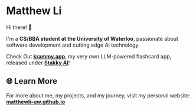 # Matthew Li  

Hi there! 👋  

I'm a **CS/BBA student at the University of Waterloo**, passionate about software development and cutting edge AI technology.  

Check Out [**krammy.app**](https://www.krammy.app/), my very own LLM-powered flashcard app, released under [**Stakky AI**](https://ca.linkedin.com/company/stakky-ai)!

## 🌐 Learn More  

For more about me, my projects, and my journey, visit my personal website:  
[**matthewli-uw.github.io**](https://matthewli-uw.github.io/MatthewLi-UW/)
